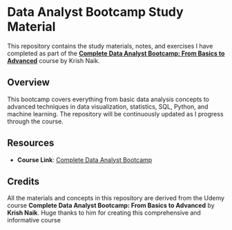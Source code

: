 
# Data Analyst Bootcamp Study Material

This repository contains the study materials, notes, and exercises I have completed as part of the **[Complete Data Analyst Bootcamp: From Basics to Advanced](https://www.udemy.com/course/complete-data-analyst-bootcamp-from-basics-to-advanced/)** course by Krish Naik.

## Overview
This bootcamp covers everything from basic data analysis concepts to advanced techniques in data visualization, statistics, SQL, Python, and machine learning. The repository will be continuously updated as I progress through the course.

## Resources
- **Course Link**: [Complete Data Analyst Bootcamp](https://www.udemy.com/course/complete-data-analyst-bootcamp-from-basics-to-advanced/)

## Credits
All the materials and concepts in this repository are derived from the Udemy course **Complete Data Analyst Bootcamp: From Basics to Advanced** by **Krish Naik**. Huge thanks to him for creating this comprehensive and informative course
